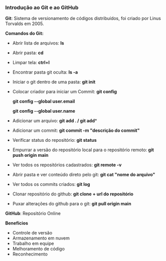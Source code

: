 

### Introdução ao Git e ao GitHub

**Git**: Sistema de versionamento de códigos distribuídos, foi criado por Linus Torvalds em 2005.

**Comandos do Git:**

- Abrir lista de arquivos: **ls**

- Abrir pasta: **cd**

- Limpar tela: **ctrl+l**

- Encontrar pasta git oculta: **ls -a**

- Iniciar o git dentro de uma pasta: **git init**

- Colocar criador para iniciar um Commit: **git config**

  **git config --global user.email**

  **git config --global user.name**

- Adicionar um arquivo: **git add . / git add***

- Adicionar um commit: **git commit -m "descrição do commit"**

-  Verificar status do repositório: **git status**

- Empurrar a versão do repositório local para o repositório remoto: **git push origin main**

- Ver todos os repositórios cadastrados: **git remote -v**

- Abrir pasta e ver conteúdo direto pelo git: **git cat "nome do arquivo"**

- Ver todos os commits criados: **git log**

- Clonar repositório do github: **git clone + url do repositório**

- Puxar alterações do github para o git: **git pull origin main**

  

**GitHub**: Repositório Online

**Benefícios**

- Controle de versão
- Armazenamento em nuvem
- Trabalho em equipe
- Melhoramento de código
- Reconhecimento